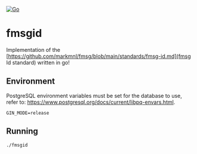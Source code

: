 [![Go](https://github.com/markmnl/fmsg-id/actions/workflows/go.yml/badge.svg)](https://github.com/markmnl/fmsg-id/actions/workflows/go.yml)

# fmsgid

Implementation of the [https://github.com/markmnl/fmsg/blob/main/standards/fmsg-id.md](fmsg Id standard) written in go!

## Environment

PostgreSQL environment variables must be set for the database to use, refer to: https://www.postgresql.org/docs/current/libpq-envars.html. 

```
GIN_MODE=release
```

## Running

```
./fmsgid
```

